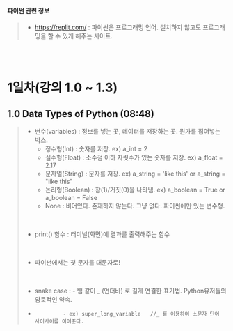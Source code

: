 #### 파이썬 관련 정보
>* https://replit.com/ : 파이썬은 프로그래밍 언어. 설치하지 않고도 프로그래밍을 할 수 있게 해주는 사이트.

>               
</br>
</br>


# 1일차(강의 1.0 ~ 1.3)

## 1.0 Data Types of Python (08:48)
>* 변수(variables) : 정보를 넣는 곳, 데이터를 저장하는 곳. 뭔가를 집어넣는 박스.
>   * 정수형(Int) : 숫자를 저장.      ex) a_int = 2
>   * 실수형(Float) : 소수점 이하 자릿수가 있는 숫자를 저장.   ex) a_float = 2.17
>   * 문자열(String) : 문자를 저장.   ex) a_string = 'like this' or a_string = "like this"
>   * 논리형(Boolean) : 참(1)/거짓(0)을 나타냄.    ex) a_boolean = True or a_boolean = False
>   * None : 비어있다. 존재하지 않는다. 그냥 없다. 파이썬에만 있는 변수형. 
></br>
>
>* print() 함수 : 터미널(화면)에 결과를 출력해주는 함수
></br>
>
>* 파이썬에서는 첫 문자를 대문자로!
></br>
>
>* snake case : - 뱀 같이 _ (언더바) 로 길게 연결한 표기법. Python유저들의 암묵적인 약속.
>*              - ex) super_long_variable   //_ 를 이용하여 소문자 단어 사이사이를 이어준다.
